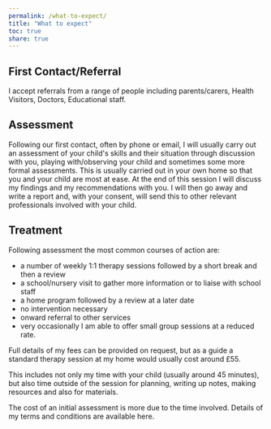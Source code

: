 ```yaml
---
permalink: /what-to-expect/
title: "What to expect"
toc: true
share: true
---
```

## First Contact/Referral
I accept referrals from a range of people including parents/carers, Health Visitors, Doctors, Educational staff.

## Assessment
Following our first contact, often by phone or email, I will usually carry out an assessment of your child's skills and their situation through discussion with you, playing with/observing your child and sometimes some more formal assessments. This is usually carried out in your own home so that you and your child are most at ease. At the end of this session I will discuss my findings and my recommendations with you. I will then go away and write a report and, with your consent, will send this to other relevant professionals involved with your child.

## Treatment
Following assessment the most common courses of action are:
- a number of weekly 1:1 therapy sessions followed by a short break and then a review
- a school/nursery visit to gather more information or to liaise with school staff
- a home program followed by a review at a later date
- no intervention necessary
- onward referral to other services
- very occasionally I am able to offer small group sessions at a reduced rate.

Full details of my fees can be provided on request, but as a guide a standard therapy session at my home would usually cost around £55. 

This includes not only my time with your child (usually around 45 minutes), but also time outside of the session for planning, writing up notes, making resources and also for materials. 

The cost of an initial assessment is more due to the time involved. Details of my terms and conditions are available here.